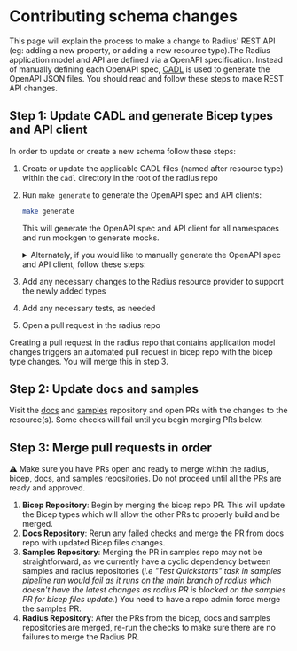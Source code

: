 # Contributing schema changes

This page will explain the process to make a change to Radius' REST API (eg: adding a new property, or adding a new resource type).The Radius application model and API are defined via a OpenAPI specification. Instead of manually defining each OpenAPI spec, [CADL](https://microsoft.github.io/typespec/) is used to generate the OpenAPI JSON files. You should read and follow these steps to make REST API changes.

## Step 1: Update CADL and generate Bicep types and API client

In order to update or create a new schema follow these steps:
1. Create or update the applicable CADL files (named after resource type) within the `cadl` directory in the root of the radius repo
2. Run `make generate` to generate the OpenAPI spec and API clients:
    ```bash
    make generate
    ```
    This will generate the OpenAPI spec and API client for all namespaces and run mockgen to generate mocks.
    <details>
    <summary>Alternately, if you would like to manually generate the OpenAPI spec and API client, follow these steps:</summary>

    1. Run the following command to generate the OpenAPI spec with the newly added changes

        ```bash
        npx cadl compile .
        ```
    2. Generate the client code by running autorest

        For example, to generate the LinkRP resources run:
        ```bash
        autorest pkg/linkrp/api/README.md --tag=link-2022-03-15-privatepreview
        ```
        The autotrest configuration file (_i.e README.md_) is generally found in `pkg/<NAMESPACE>/api/` directory and has details on which tag to use.
    </details>
3. Add any necessary changes to the Radius resource provider to support the newly added types
4. Add any necessary tests, as needed
5. Open a pull request in the radius repo

Creating a pull request in the radius repo that contains application model changes triggers an automated pull request in bicep repo with the bicep type changes. You will merge this in step 3.

## Step 2: Update docs and samples

Visit the [docs](https://github.com/radius-project/docs/) and [samples](https://github.com/radius-project/samples/) repository and open PRs with the changes to the resource(s). Some checks will fail until you begin merging PRs below.

## Step 3: Merge pull requests in order
⚠️ Make sure you have PRs open and ready to merge within the radius, bicep, docs, and samples repositories. Do not proceed until all the PRs are ready and approved.
1. **Bicep Repository**: Begin by merging the bicep repo PR. This will update the Bicep types which will allow the other PRs to properly build and be merged.
2. **Docs Repository**: Rerun any failed checks and merge the PR from docs repo with updated Bicep files changes.
3. **Samples Repository**: Merging the PR in samples repo may not be straightforward, as we currently have a cyclic dependency between samples and radius repositories (_i.e "Test Quickstarts" task in samples pipeline run would fail as it runs on the main branch of radius which doesn't have the latest changes as radius PR is blocked on the samples PR for bicep files update._) You need to have a repo admin force merge the samples PR.
4. **Radius Repository**: After the PRs from the bicep, docs and samples repositories are merged, re-run the checks to make sure there are no failures to merge the Radius PR.